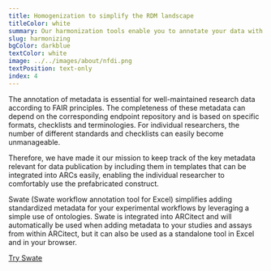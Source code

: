 ```yaml
---
title: Homogenization to simplify the RDM landscape
titleColor: white
summary: Our harmonization tools enable you to annotate your data with descriptive metadata and apply consistent terminologies.
slug: harmonizing
bgColor: darkblue
textColor: white
image: ../../images/about/nfdi.png
textPosition: text-only
index: 4
---
```


The annotation of metadata is essential for well-maintained research data according to FAIR principles. 
The completeness of these metadata can depend on the corresponding endpoint repository and is based on specific formats, checklists and terminologies. 
For individual researchers, the number of different standards and checklists can easily become unmanageable. 

Therefore, we have made it our mission to keep track of the key metadata relevant for data publication by including them in templates that can be integrated into ARCs easily, enabling the individual researcher to comfortably use the prefabricated construct. 

Swate (Swate workflow annotation tool for Excel) simplifies adding standardized metadata for your experimental workflows by leveraging a simple use of ontologies. 
Swate is integrated into ARCitect and will automatically be used when adding metadata to your studies and assays from within ARCitect, but it can also be used as a standalone tool in Excel and in your browser.

<a class="btn btn-lg bg-white text-darkblue border-darkblue" href="https://swate-alphanfdi4plants.org">Try Swate</a>